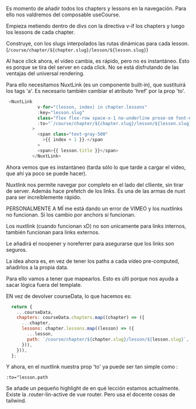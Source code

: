 Es momento de añadir todos los chapters y lessons en la navegación. Para ello nos valdremos del composable useCourse. 

Empieza metiendo dentro de divs con la directiva v-if los chapters y luego los lessons de cada chapter. 

Construye, con los slugs interpolados las rutas dinámicas para cada lesson. 
(`/course/chapter/${chapter.slug}/lesson/${lesson.slug}`)

Al hace click ahora, el vídeo cambia, es rápido, pero no es instantáneo. Esto es porque se tira del server en cada click. 
No se está disfrutando de las ventajas del universal rendering. 

Para ello necesitamos NuxtLink (es un componente built-in), que sustituirá los tags 'a'. 
Es necesario también cambiar el atributo 'href' por la prop 'to'. 


```js
 <NuxtLink
            v-for="(lesson, index) in chapter.lessons"
            :key="lesson.slug"
            class="flex flex-row space-x-1 no-underline prose-sm font-normal py-1 px-4 -mx-4"
            :to="`/course/chapter/${chapter.slug}/lesson/${lesson.slug}`"
          >
            <span class="text-gray-500"
              >{{ index + 1 }}.</span
            >
            <span>{{ lesson.title }}</span>
          </NuxtLink>

```

Ahora vemos que es instantáneo (tarda sólo lo que tarde a cargar el vídeo, que ahí ya poco se puede hacer).

Nuxtlink nos permite navegar por completo en el lado del clliente, sin tirar de server. Además hace prefetch de los links. Es una de las armas de nuxt para ser increíblemente rápido. 

PERSONALMENTE A MÍ me está dando un error de VIMEO y los nuxtlinks no funcionan. Si los cambio por anchors sí funcionan. 

Los nuxtlink (cuando funcionan xD) no son unicamente para links internos, también funcionan para links externos. 

Le añadirá el noopener y noreferrer para asegurarse que los links son seguros. 

La idea ahora es, en vez de tener los paths a cada vídeo pre-computed, añadirlos a la propia data. 

Para ello vamos a tener que mapearlos. Esto es últi porque nos ayuda a sacar lógica fuera del template. 

EN vez de devolver courseData, lo que hacemos es: 

```js
  return {
    ...courseData,
    chapters: courseData.chapters.map((chapter) => ({
      ...chapter,
      lessons: chapter.lessons.map((lesson) => ({
        ...lesson,
        path: `/course/chapter/${chapter.slug}/lesson/${lesson.slug}`,
      })),
    })),
  };
```

Y ahora, en el nuxtlink nuestra prop 'to' ya puede ser tan simple como : 

 `:to="lesson.path`

Se añade un pequeño highlight de en qué lección estamos actualmente. 
Existe la .router-lin-active de vue router. Pero usa el docente cosas de tailwind.
